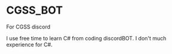 # CGSS_BOT

For CGSS discord

I use free time to learn C# from coding discordBOT.
I don't much experience for C#. 
